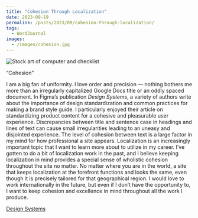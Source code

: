 ```yaml
---
title: "Cohesion Through Localization"
date: 2023-09-19
permalink: /posts/2023/09/cohesion-through-localization/
tags:
  - WordJournal
images:
  - /images/cohesion.jpg
---
```


![Stock art of computer and checklist](/images/cohesion.jpg)

“Cohesion”

I am a big fan of uniformity. I love order and precision — nothing bothers me more than an irregularly capitalized Google Docs title or an oddly spaced document. In Figma’s publication _Design Systems_, a variety of authors write about the importance of design standardization and common practices for making a brand style guide. I particularly enjoyed their article on standardizing product content for a cohesive and pleasurable user experience. Discrepancies between title and sentence case in headings and lines of text can cause small irregularities leading to an uneasy and disjointed experience. The level of cohesion between text is a large factor in my mind for how professional a site appears. Localization is an increasingly important topic that I want to learn more about to utilize in my career. I’ve gotten to do a bit of localization work in the past, and I believe keeping localization in mind provides a special sense of wholistic cohesion throughout the site no matter. No matter where you are in the world, a site that keeps localization at the forefront functions and looks the same, even though it is precisely tailored for that geographical region. I would love to work internationally in the future, but even if I don’t have the opportunity to, I want to keep cohesion and excellence in mind throughout all the work I produce.

[Design Systems](https://www.designsystems.com/)
